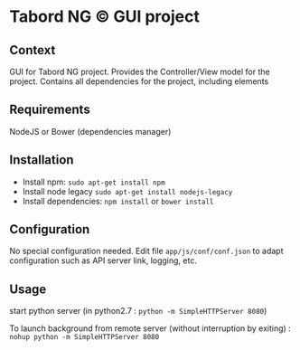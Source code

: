 Tabord NG &copy; GUI project
===================

## Context
GUI for Tabord NG project. Provides the Controller/View model for the project. Contains all dependencies for the project, including elements

## Requirements
NodeJS or Bower (dependencies manager)

## Installation
- Install npm:
`sudo apt-get install npm`
- Install node legacy
`sudo apt-get install nodejs-legacy`
- Install dependencies: 
`npm install` or `bower install`

## Configuration
No special configuration needed. Edit file `app/js/conf/conf.json` to adapt configuration such as API server link, logging, etc.

## Usage
start python server
(in python2.7 : `python -m SimpleHTTPServer 8080`)

To launch background from remote server (without interruption by exiting) :
`nohup python -m SimpleHTTPServer 8080`
